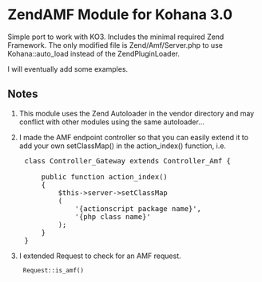 # ZendAMF Module for Kohana 3.0

Simple port to work with KO3. Includes the minimal required Zend Framework. The only modified file is Zend/Amf/Server.php to use Kohana::auto_load instead of the ZendPluginLoader.

I will eventually add some examples.

## Notes

1. This module uses the Zend Autoloader in the vendor directory and may conflict with other modules using the same autoloader...

2. I made the AMF endpoint controller so that you can easily extend it to add your own setClassMap() in the action_index() function, i.e.

<pre>
    class Controller_Gateway extends Controller_Amf {
    
        public function action_index()
        {
            $this->server->setClassMap
            (
                '{actionscript package name}', 
                '{php class name}'
            );
        }
    }
</pre>
    
3. I extended Request to check for an AMF request.

        Request::is_amf()